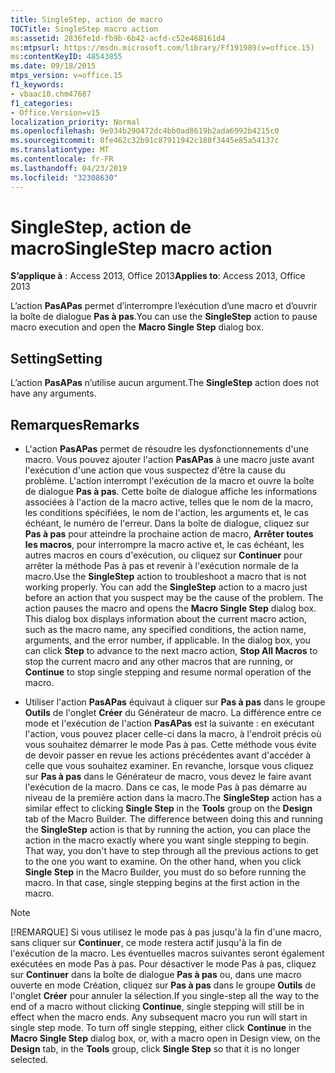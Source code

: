 ```yaml
---
title: SingleStep, action de macro
TOCTitle: SingleStep macro action
ms:assetid: 2836fe1d-fb9b-6b42-acfd-c52e468161d4
ms:mtpsurl: https://msdn.microsoft.com/library/Ff191989(v=office.15)
ms:contentKeyID: 48543855
ms.date: 09/18/2015
mtps_version: v=office.15
f1_keywords:
- vbaac10.chm47687
f1_categories:
- Office.Version=v15
localization_priority: Normal
ms.openlocfilehash: 9e934b290472dc4bb0ad8619b2ada6992b4215c0
ms.sourcegitcommit: 8fe462c32b91c87911942c188f3445e85a54137c
ms.translationtype: MT
ms.contentlocale: fr-FR
ms.lasthandoff: 04/23/2019
ms.locfileid: "32308630"
---
```

# <a name="singlestep-macro-action"></a><span data-ttu-id="56f1a-102">SingleStep, action de macro</span><span class="sxs-lookup"><span data-stu-id="56f1a-102">SingleStep macro action</span></span>

<span data-ttu-id="56f1a-103">**S’applique à** : Access 2013, Office 2013</span><span class="sxs-lookup"><span data-stu-id="56f1a-103">**Applies to**: Access 2013, Office 2013</span></span>

<span data-ttu-id="56f1a-104">L’action **PasAPas** permet d’interrompre l’exécution d’une macro et d’ouvrir la boîte de dialogue **Pas à pas**.</span><span class="sxs-lookup"><span data-stu-id="56f1a-104">You can use the **SingleStep** action to pause macro execution and open the **Macro Single Step** dialog box.</span></span>

## <a name="setting"></a><span data-ttu-id="56f1a-105">Setting</span><span class="sxs-lookup"><span data-stu-id="56f1a-105">Setting</span></span>

<span data-ttu-id="56f1a-106">L’action **PasAPas** n’utilise aucun argument.</span><span class="sxs-lookup"><span data-stu-id="56f1a-106">The **SingleStep** action does not have any arguments.</span></span>

## <a name="remarks"></a><span data-ttu-id="56f1a-107">Remarques</span><span class="sxs-lookup"><span data-stu-id="56f1a-107">Remarks</span></span>

- <span data-ttu-id="56f1a-p101">L'action **PasAPas** permet de résoudre les dysfonctionnements d'une macro. Vous pouvez ajouter l'action **PasAPas** à une macro juste avant l'exécution d'une action que vous suspectez d'être la cause du problème. L'action interrompt l'exécution de la macro et ouvre la boîte de dialogue **Pas à pas**. Cette boîte de dialogue affiche les informations associées à l'action de la macro active, telles que le nom de la macro, les conditions spécifiées, le nom de l'action, les arguments et, le cas échéant, le numéro de l'erreur. Dans la boîte de dialogue, cliquez sur **Pas à pas** pour atteindre la prochaine action de macro, **Arrêter toutes les macros**, pour interrompre la macro active et, le cas échéant, les autres macros en cours d'exécution, ou cliquez sur **Continuer** pour arrêter la méthode Pas à pas et revenir à l'exécution normale de la macro.</span><span class="sxs-lookup"><span data-stu-id="56f1a-p101">Use the **SingleStep** action to troubleshoot a macro that is not working properly. You can add the **SingleStep** action to a macro just before an action that you suspect may be the cause of the problem. The action pauses the macro and opens the **Macro Single Step** dialog box. This dialog box displays information about the current macro action, such as the macro name, any specified conditions, the action name, arguments, and the error number, if applicable. In the dialog box, you can click **Step** to advance to the next macro action, **Stop All Macros** to stop the current macro and any other macros that are running, or **Continue** to stop single stepping and resume normal operation of the macro.</span></span>

- <span data-ttu-id="56f1a-p102">Utiliser l'action **PasAPas** équivaut à cliquer sur **Pas à pas** dans le groupe **Outils** de l'onglet **Créer** du Générateur de macro. La différence entre ce mode et l'exécution de l'action **PasAPas** est la suivante : en exécutant l'action, vous pouvez placer celle-ci dans la macro, à l'endroit précis où vous souhaitez démarrer le mode Pas à pas. Cette méthode vous évite de devoir passer en revue les actions précédentes avant d'accéder à celle que vous souhaitez examiner. En revanche, lorsque vous cliquez sur **Pas à pas** dans le Générateur de macro, vous devez le faire avant l'exécution de la macro. Dans ce cas, le mode Pas à pas démarre au niveau de la première action dans la macro.</span><span class="sxs-lookup"><span data-stu-id="56f1a-p102">The **SingleStep** action has a similar effect to clicking **Single Step** in the **Tools** group on the **Design** tab of the Macro Builder. The difference between doing this and running the **SingleStep** action is that by running the action, you can place the action in the macro exactly where you want single stepping to begin. That way, you don't have to step through all the previous actions to get to the one you want to examine. On the other hand, when you click **Single Step** in the Macro Builder, you must do so before running the macro. In that case, single stepping begins at the first action in the macro.</span></span>

> [!NOTE]
> <span data-ttu-id="56f1a-p103">[!REMARQUE] Si vous utilisez le mode pas à pas jusqu'à la fin d'une macro, sans cliquer sur **Continuer**, ce mode restera actif jusqu'à la fin de l'exécution de la macro. Les éventuelles macros suivantes seront également exécutées en mode Pas à pas. Pour désactiver le mode Pas à pas, cliquez sur **Continuer** dans la boîte de dialogue **Pas à pas** ou, dans une macro ouverte en mode Création, cliquez sur **Pas à pas** dans le groupe **Outils** de l'onglet **Créer** pour annuler la sélection.</span><span class="sxs-lookup"><span data-stu-id="56f1a-p103">If you single-step all the way to the end of a macro without clicking **Continue**, single stepping will still be in effect when the macro ends. Any subsequent macro you run will start in single step mode. To turn off single stepping, either click **Continue** in the **Macro Single Step** dialog box, or, with a macro open in Design view, on the **Design** tab, in the **Tools** group, click **Single Step** so that it is no longer selected.</span></span>
